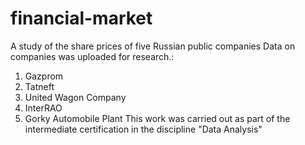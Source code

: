 # financial-market
A study of the share prices of five Russian public companies
Data on companies was uploaded for research.:
1. Gazprom
2. Tatneft
3. United Wagon Company
4. InterRAO
5. Gorky Automobile Plant
This work was carried out as part of the intermediate certification in the discipline "Data Analysis"
